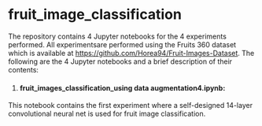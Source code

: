 # fruit_image_classification
The repository contains 4 Jupyter notebooks for the 4 experiments performed. All experimentsare performed using the Fruits 360 dataset which is available at https://github.com/Horea94/Fruit-Images-Dataset.
The following are the 4 Jupyter notebooks and a brief description of their contents:
1. #### fruit_images_classification_using data augmentation4.ipynb:
This notebook contains the first experiment where a self-designed 14-layer convolutional neural net is used for fruit image classification.  
